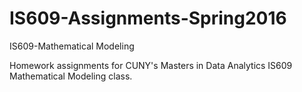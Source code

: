 # IS609-Assignments-Spring2016
IS609-Mathematical Modeling 

Homework assignments for CUNY's Masters in Data Analytics IS609 Mathematical Modeling class. 
